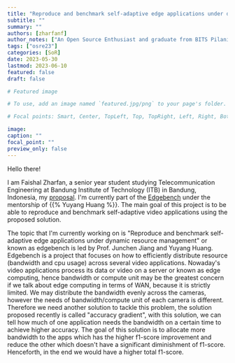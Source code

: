 ```yaml
---
title: "Reproduce and benchmark self-adaptive edge applications under dynamic resource management"
subtitle: ""
summary: ""
authors: [zharfanf]
author_notes: ["An Open Source Enthusiast and graduate from BITS Pilani"]
tags: ["osre23"]
categories: [SoR]
date: 2023-05-30
lastmod: 2023-06-10
featured: false
draft: false

# Featured image

# To use, add an image named `featured.jpg/png` to your page's folder.

# Focal points: Smart, Center, TopLeft, Top, TopRight, Left, Right, BottomLeft, Bottom, BottomRight.

image:
caption: ""
focal_point: ""
preview_only: false
---
```


Hello there!

I am Faishal Zharfan, a senior year student studying Telecommunication Engineering at Bandung Institute of Technology (ITB) in Bandung, Indonesia, my [proposal](https://drive.google.com/file/d/1u3UsCQZ40erpPmyoyn8DEVqH5Txmvvkz/view?usp=drive_link). I'm currently part of the [Edgebench](https://ospo.ucsc.edu/project/osre23/uchicago/edgebench/) under the mentorship of {{% Yuyang Huang %}}. The main goal of this project is to be able to reproduce and benchmark self-adaptive video applications using the proposed solution.

The topic that I'm currently working on is "Reproduce and benchmark self-adaptive edge applications under dynamic resource management" or known as edgebench is led by Prof. Junchen Jiang and Yuyang Huang. Edgebench is a project that focuses on how to efficiently distribute resource (bandwidth and cpu usage) across several video applications. Nowaday's video applications process its data or video on a server or known as edge computing, hence bandwidth or compute unit may be the greatest concern if we talk about edge computing in terms of WAN, because it is strictly limited. We may distribute the bandwidth evenly across the cameras, however the needs of bandwidth/compute unit of each camera is different. Therefore we need another solution to tackle this problem, the solution proposed recently is called "accuracy gradient", with this solution, we can tell how much of one application needs the bandwidth on a certain time to achieve higher accuracy. The goal of this solution is to allocate more bandwidth to the apps which has the higher f1-score improvement and reduce the other which doesn't have a significant diminishment of f1-score. Henceforth, in the end we would have a higher total f1-score.

